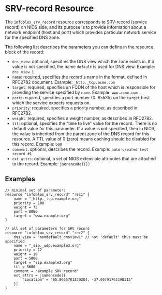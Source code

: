 # SRV-record Resource

The `infoblox_srv_record` resource corresponds to SRV-record (service record) on NIOS side, and its purpose is to provide
information about a network endpoint (host and port) which provides particular network service for the specified DNS zone.

The following list describes the parameters you can define in the resource block of the record:

* `dns_view`: optional, specifies the DNS view which the zone exists in. If a value is not specified, the name `default` is used for DNS view. Example: `dns_view_1`
* `name`: required, specifies the record's name in the format, defined in RFC2782 document. Example: `_http._tcp.acme.com`
* `target`: required, specifies an FQDN of the host which is responsible for providing the service specified by `name`. Example: `www.acme.com`
* `port`: required, specifies a port number (0..65535) on the `target` host which the service expects requests on.
* `priority`: required, specifies a priority number, as described in RFC2782.
* `weight`: required, specifies a weight number, as described in RFC2782.
* `ttl`: optional, specifies the "time to live" value for the record. There is no default value for this parameter. If a value is not specified, then in NIOS, the value is inherited from the parent zone of the DNS record for this resource. A TTL value of 0 (zero) means caching should be disabled for this record. Example: `600`
* `comment`: optional, describes the record. Example: `auto-created test record #1`
* `ext_attrs`: optional, a set of NIOS extensible attributes that are attached to the record. Example: `jsonencode({})`

## Examples

```hcl
// minimal set of parameters
resource "infoblox_srv_record" "rec1" {
    name = "_http._tcp.example.org"
    priority = 100
    weight = 75
    port = 8080
    target = "www.example.org"
} 

// all set of parameters for SRV record
resource "infoblox_srv_record" "rec2" {
    dns_view = "nondefault_dnsview1" // not 'default' thus must be specified
    name = "_sip._udp.example2.org"
    priority = 12
    weight = 10
    port = 5060
    target = "sip.example2.org"
    ttl = 3600
    comment = "example SRV record"
    ext_attrs = jsonencode({
        "Location" = "65.8665701230204, -37.00791763398113"
    })
}
```
